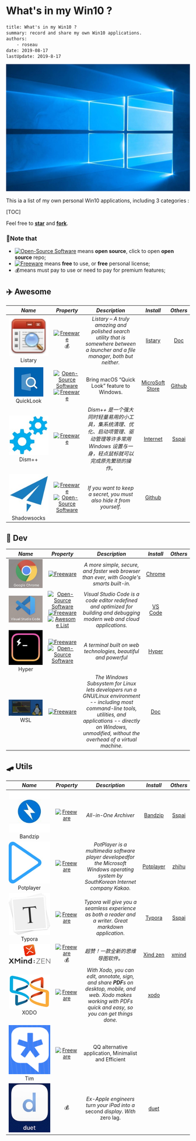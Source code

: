 # What's in my Win10  ?

```
title: What's in my Win10 ?
summary: record and share my own Win10 applications.
authors:
    - roseau
date: 2019-08-17
lastUpdate: 2019-8-17
```
![pic](https://raw.githubusercontent.com/RoseauHan/upic-upload/master/JK7rMA.jpg)

This ia a list of my own personal Win10 applications, including 3 categories :

[TOC]

Feel free to [**star**](https://github.com/RoseauHan/cookbook/) and [**fork**](https://github.com/RoseauHan/cookbook/).

### 📝Note that

- [![Open-Source Software](https://camo.githubusercontent.com/27b0c862bc5dee3cc822a00c0645f66104a583b0/68747470733a2f2f6a617977636a6c6f76652e6769746875622e696f2f73622f69636f2f6d696e2d6f73732e737667)](https://camo.githubusercontent.com/27b0c862bc5dee3cc822a00c0645f66104a583b0/68747470733a2f2f6a617977636a6c6f76652e6769746875622e696f2f73622f69636f2f6d696e2d6f73732e737667) means **open source**, click to open **open source** repo;
- [![Freeware](https://camo.githubusercontent.com/5b5710d91294db78c7e32ffa884d6c45ab15c471/68747470733a2f2f6a617977636a6c6f76652e6769746875622e696f2f73622f69636f2f6d696e2d667265652e737667)](https://camo.githubusercontent.com/5b5710d91294db78c7e32ffa884d6c45ab15c471/68747470733a2f2f6a617977636a6c6f76652e6769746875622e696f2f73622f69636f2f6d696e2d667265652e737667) means **free** to use, or **free** personal license;
- 💰means must pay to use or need to pay for premium features;



## ✈️ Awesome

|                            *Name*                            |                          *Property*                          |                        *Description*                         |                          *Install*                           |                   *Others*                    |
| :----------------------------------------------------------: | :----------------------------------------------------------: | :----------------------------------------------------------: | :----------------------------------------------------------: | :-------------------------------------------: |
| ![pic](https://raw.githubusercontent.com/RoseauHan/upic-upload/master/SNZkgO.png) Listary | [![Freeware](https://camo.githubusercontent.com/5b5710d91294db78c7e32ffa884d6c45ab15c471/68747470733a2f2f6a617977636a6c6f76652e6769746875622e696f2f73622f69636f2f6d696e2d667265652e737667)](https://camo.githubusercontent.com/5b5710d91294db78c7e32ffa884d6c45ab15c471/68747470733a2f2f6a617977636a6c6f76652e6769746875622e696f2f73622f69636f2f6d696e2d667265652e737667)💰 | *Listary – A truly amazing and polished search utility that is somewhere between a launcher and a file manager, both but neither.* |             [listary](https://www.listary.com/)              |      [Doc](https://www.listary.com/docs)      |
| ![pic](https://raw.githubusercontent.com/RoseauHan/upic-upload/master/AfRuEp.jpg)  QuickLook | [![Open-Source Software](https://camo.githubusercontent.com/27b0c862bc5dee3cc822a00c0645f66104a583b0/68747470733a2f2f6a617977636a6c6f76652e6769746875622e696f2f73622f69636f2f6d696e2d6f73732e737667)](https://camo.githubusercontent.com/27b0c862bc5dee3cc822a00c0645f66104a583b0/68747470733a2f2f6a617977636a6c6f76652e6769746875622e696f2f73622f69636f2f6d696e2d6f73732e737667)[![Freeware](https://camo.githubusercontent.com/5b5710d91294db78c7e32ffa884d6c45ab15c471/68747470733a2f2f6a617977636a6c6f76652e6769746875622e696f2f73622f69636f2f6d696e2d667265652e737667)](https://camo.githubusercontent.com/5b5710d91294db78c7e32ffa884d6c45ab15c471/68747470733a2f2f6a617977636a6c6f76652e6769746875622e696f2f73622f69636f2f6d696e2d667265652e737667) |         Bring macOS “Quick Look” feature to Windows.         | [MicroSoft Store](https://www.microsoft.com/store/apps/9nv4bs3l1h4s?ocid=badge) | [Github](https://github.com/QL-Win/QuickLook) |
| ![pic](https://raw.githubusercontent.com/RoseauHan/upic-upload/master/3VqMaM.jpg) Dism++ | [![Freeware](https://camo.githubusercontent.com/5b5710d91294db78c7e32ffa884d6c45ab15c471/68747470733a2f2f6a617977636a6c6f76652e6769746875622e696f2f73622f69636f2f6d696e2d667265652e737667)](https://camo.githubusercontent.com/5b5710d91294db78c7e32ffa884d6c45ab15c471/68747470733a2f2f6a617977636a6c6f76652e6769746875622e696f2f73622f69636f2f6d696e2d667265652e737667) | *Dism++ 是一个强大同时轻量易用的小工具，集系统清理、优化、启动项管理、驱动管理等许多常用 Windows 设置与一身，轻点鼠标就可以完成原先繁琐的操作。* | [Internet](https://cn.bing.com/search?q=dism%2b%2b&FORM=HDRSC1) |     [Sspai](https://sspai.com/post/41992)     |
| ![pic](https://raw.githubusercontent.com/RoseauHan/upic-upload/master/FlijEv.jpg)  Shadowsocks | [![Freeware](https://camo.githubusercontent.com/5b5710d91294db78c7e32ffa884d6c45ab15c471/68747470733a2f2f6a617977636a6c6f76652e6769746875622e696f2f73622f69636f2f6d696e2d667265652e737667)](https://camo.githubusercontent.com/5b5710d91294db78c7e32ffa884d6c45ab15c471/68747470733a2f2f6a617977636a6c6f76652e6769746875622e696f2f73622f69636f2f6d696e2d667265652e737667)[![Open-Source Software](https://camo.githubusercontent.com/27b0c862bc5dee3cc822a00c0645f66104a583b0/68747470733a2f2f6a617977636a6c6f76652e6769746875622e696f2f73622f69636f2f6d696e2d6f73732e737667)](https://camo.githubusercontent.com/27b0c862bc5dee3cc822a00c0645f66104a583b0/68747470733a2f2f6a617977636a6c6f76652e6769746875622e696f2f73622f69636f2f6d696e2d6f73732e737667) | *If you want to keep a secret, you must also hide it from yourself.* | [Github](https://github.com/shadowsocks/shadowsocks-windows/releases) |                                               |



## 🚧 Dev

|                            *Name*                            |                          *Property*                          |                        *Description*                         | *Install* | *Others* |
| :----------------------------------------------------------: | :----------------------------------------------------------: | :----------------------------------------------------------: | :-------: | :------: |
| ![pic](https://raw.githubusercontent.com/RoseauHan/upic-upload/master/bJHHsh.png) | [![Freeware](https://camo.githubusercontent.com/5b5710d91294db78c7e32ffa884d6c45ab15c471/68747470733a2f2f6a617977636a6c6f76652e6769746875622e696f2f73622f69636f2f6d696e2d667265652e737667)](https://camo.githubusercontent.com/5b5710d91294db78c7e32ffa884d6c45ab15c471/68747470733a2f2f6a617977636a6c6f76652e6769746875622e696f2f73622f69636f2f6d696e2d667265652e737667) | *A more simple, secure, and faster web browser than ever, with Google's smarts built-in.* | [Chrome](https://www.google.com/chrome/browser/index.html) |          |
| ![pic](https://raw.githubusercontent.com/RoseauHan/upic-upload/master/O70t1h.png) | [![Open-Source Software](https://camo.githubusercontent.com/27b0c862bc5dee3cc822a00c0645f66104a583b0/68747470733a2f2f6a617977636a6c6f76652e6769746875622e696f2f73622f69636f2f6d696e2d6f73732e737667)](https://github.com/Microsoft/vscode) [![Freeware](https://camo.githubusercontent.com/5b5710d91294db78c7e32ffa884d6c45ab15c471/68747470733a2f2f6a617977636a6c6f76652e6769746875622e696f2f73622f69636f2f6d696e2d667265652e737667)](https://camo.githubusercontent.com/5b5710d91294db78c7e32ffa884d6c45ab15c471/68747470733a2f2f6a617977636a6c6f76652e6769746875622e696f2f73622f69636f2f6d696e2d667265652e737667) [![Awesome List](https://camo.githubusercontent.com/6eaef9a968596cd5bebfa6c390118c9354be2d97/68747470733a2f2f6a617977636a6c6f76652e6769746875622e696f2f73622f69636f2f6d696e2d617765736f6d652e737667)](https://github.com/viatsko/awesome-vscode#readme) | *Visual Studio Code is a code editor redefined and optimized for building and debugging modern web and cloud applications.* | [VS Code](https://code.visualstudio.com/Download) |          |
| ![pic](https://raw.githubusercontent.com/RoseauHan/upic-upload/master/Gpgk0e.png) Hyper | [![Freeware](https://camo.githubusercontent.com/5b5710d91294db78c7e32ffa884d6c45ab15c471/68747470733a2f2f6a617977636a6c6f76652e6769746875622e696f2f73622f69636f2f6d696e2d667265652e737667)](https://camo.githubusercontent.com/5b5710d91294db78c7e32ffa884d6c45ab15c471/68747470733a2f2f6a617977636a6c6f76652e6769746875622e696f2f73622f69636f2f6d696e2d667265652e737667)[![Open-Source Software](https://camo.githubusercontent.com/27b0c862bc5dee3cc822a00c0645f66104a583b0/68747470733a2f2f6a617977636a6c6f76652e6769746875622e696f2f73622f69636f2f6d696e2d6f73732e737667)](https://camo.githubusercontent.com/27b0c862bc5dee3cc822a00c0645f66104a583b0/68747470733a2f2f6a617977636a6c6f76652e6769746875622e696f2f73622f69636f2f6d696e2d6f73732e737667) | *A terminal built on web technologies, beautiful and powerful* | [Hyper](https://hyper.is/#installation) |          |
| ![pic](https://raw.githubusercontent.com/RoseauHan/upic-upload/master/DHveKn.png) WSL | [![Freeware](https://camo.githubusercontent.com/5b5710d91294db78c7e32ffa884d6c45ab15c471/68747470733a2f2f6a617977636a6c6f76652e6769746875622e696f2f73622f69636f2f6d696e2d667265652e737667)](https://camo.githubusercontent.com/5b5710d91294db78c7e32ffa884d6c45ab15c471/68747470733a2f2f6a617977636a6c6f76652e6769746875622e696f2f73622f69636f2f6d696e2d667265652e737667) | *The Windows Subsystem for Linux lets developers run a GNU/Linux environment -- including most command-line tools, utilities, and applications -- directly on Windows, unmodified, without the overhead of a virtual machine.* | [Doc](https://docs.microsoft.com/en-us/windows/wsl/install-win10) |  |



## 🛹 Utils

|                            *Name*                            |                          *Property*                          |                        *Description*                         |                   *Install*                   |                     *Others*                     |
| :----------------------------------------------------------: | :----------------------------------------------------------: | :----------------------------------------------------------: | :-------------------------------------------: | :----------------------------------------------: |
| ![pic](https://raw.githubusercontent.com/RoseauHan/upic-upload/master/bZMuT9.jpg) Bandzip | [![Freeware](https://camo.githubusercontent.com/5b5710d91294db78c7e32ffa884d6c45ab15c471/68747470733a2f2f6a617977636a6c6f76652e6769746875622e696f2f73622f69636f2f6d696e2d667265652e737667)](https://camo.githubusercontent.com/5b5710d91294db78c7e32ffa884d6c45ab15c471/68747470733a2f2f6a617977636a6c6f76652e6769746875622e696f2f73622f69636f2f6d696e2d667265652e737667) |                    *All-in-One Archiver*                     | [Bandzip](https://en.bandisoft.com/bandizip/) |      [Sspai](https://sspai.com/post/35358)       |
| ![pic](https://raw.githubusercontent.com/RoseauHan/upic-upload/master/NfSLfg.jpg) Potplayer | [![Freeware](https://camo.githubusercontent.com/5b5710d91294db78c7e32ffa884d6c45ab15c471/68747470733a2f2f6a617977636a6c6f76652e6769746875622e696f2f73622f69636f2f6d696e2d667265652e737667)](https://camo.githubusercontent.com/5b5710d91294db78c7e32ffa884d6c45ab15c471/68747470733a2f2f6a617977636a6c6f76652e6769746875622e696f2f73622f69636f2f6d696e2d667265652e737667) | *PotPlayer is a multimedia software player developedfor the Microsoft Windows operating system by SouthKorean Internet company Kakao.* |    [Potplayer](https://daumpotplayer.com/)    | [zhihu](https://www.zhihu.com/question/20710497) |
| ![pic](https://raw.githubusercontent.com/RoseauHan/upic-upload/master/i89Tcm.jpg) Typora | [![Freeware](https://camo.githubusercontent.com/5b5710d91294db78c7e32ffa884d6c45ab15c471/68747470733a2f2f6a617977636a6c6f76652e6769746875622e696f2f73622f69636f2f6d696e2d667265652e737667)](https://camo.githubusercontent.com/5b5710d91294db78c7e32ffa884d6c45ab15c471/68747470733a2f2f6a617977636a6c6f76652e6769746875622e696f2f73622f69636f2f6d696e2d667265652e737667) | *Typora will give you a seamless experience as both a reader and a writer. Great markdown application*. |     [Typora](https://typora.io/#download)     |      [Sspai](https://sspai.com/post/54912)       |
| ![pic](https://raw.githubusercontent.com/RoseauHan/upic-upload/master/WuiCN6.jpg) | [![Freeware](https://camo.githubusercontent.com/5b5710d91294db78c7e32ffa884d6c45ab15c471/68747470733a2f2f6a617977636a6c6f76652e6769746875622e696f2f73622f69636f2f6d696e2d667265652e737667)](https://camo.githubusercontent.com/5b5710d91294db78c7e32ffa884d6c45ab15c471/68747470733a2f2f6a617977636a6c6f76652e6769746875622e696f2f73622f69636f2f6d696e2d667265652e737667)💰 |               *超赞！一款全新的思维导图软件。*               |  [Xind zen](https://www.xmind.cn/download/)   |          [xmind](https://www.xmind.cn/)          |
| ![pic](https://raw.githubusercontent.com/RoseauHan/upic-upload/master/ud4C7z.jpg)  XODO | [![Freeware](https://camo.githubusercontent.com/5b5710d91294db78c7e32ffa884d6c45ab15c471/68747470733a2f2f6a617977636a6c6f76652e6769746875622e696f2f73622f69636f2f6d696e2d667265652e737667)](https://camo.githubusercontent.com/5b5710d91294db78c7e32ffa884d6c45ab15c471/68747470733a2f2f6a617977636a6c6f76652e6769746875622e696f2f73622f69636f2f6d696e2d667265652e737667) | *With Xodo, you can edit, annotate, sign, and share **PDF**s on desktop, mobile, and web. Xodo makes working with PDFs quick and easy, so you can get things done.* |    [xodo](https://www.xodo.com/#download)     |                                                  |
| ![pic](https://raw.githubusercontent.com/RoseauHan/upic-upload/master/jQZs6z.png) Tim | [![Freeware](https://camo.githubusercontent.com/5b5710d91294db78c7e32ffa884d6c45ab15c471/68747470733a2f2f6a617977636a6c6f76652e6769746875622e696f2f73622f69636f2f6d696e2d667265652e737667)](https://camo.githubusercontent.com/5b5710d91294db78c7e32ffa884d6c45ab15c471/68747470733a2f2f6a617977636a6c6f76652e6769746875622e696f2f73622f69636f2f6d696e2d667265652e737667) |     QQ alternative application, Minimalist and Efficient     |                                               |                                                  |
| ![pic](https://raw.githubusercontent.com/RoseauHan/upic-upload/master/N3EVBc.png) |                              💰                               | *Ex*-*Apple engineers turn your iPad into a* second *display*. *With* zero lag. |      [duet](https://www.duetdisplay.com)      |                                                  |

